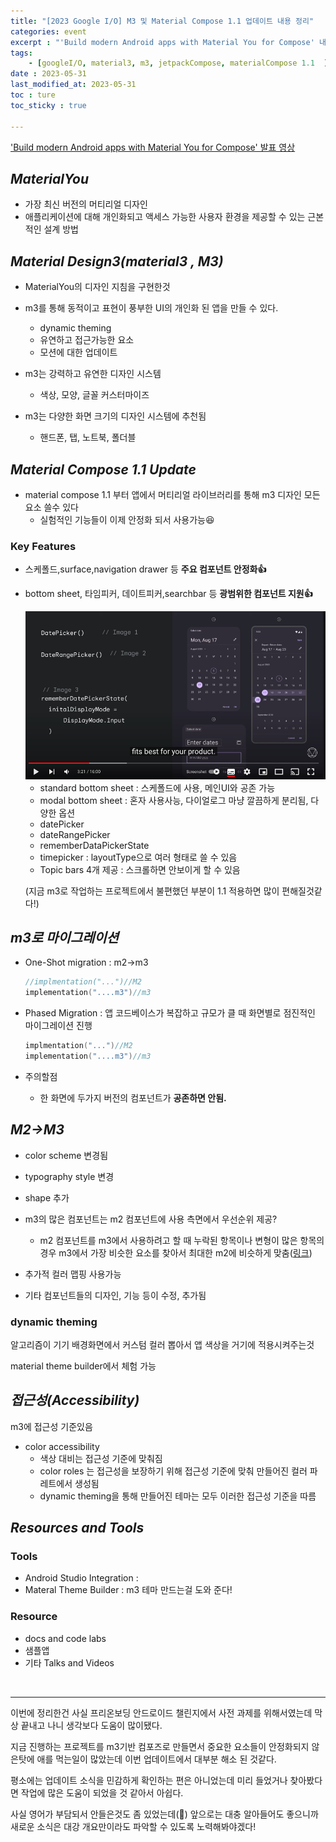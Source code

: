 ```yaml
---
title: "[2023 Google I/O] M3 및 Material Compose 1.1 업데이트 내용 정리"
categories: event
excerpt : "'Build modern Android apps with Material You for Compose' 내용 정리"
tags:
    - [googleI/O, material3, m3, jetpackCompose, materialCompose 1.1  ]
date : 2023-05-31
last_modified_at: 2023-05-31
toc : ture
toc_sticky : true

---
```

['Build modern Android apps with Material You for Compose' 발표 영상](https://www.youtube.com/watch?v=tu0UtDGC31A&ab_channel=MaterialDesign)

## ***MaterialYou***

- 가장 최신 버전의 머티리얼 디자인
- 애플리케이션에 대해 개인화되고 액세스 가능한 사용자 환경을 제공할 수 있는 근본적인 설계 방법

## ***Material Design3(material3 ,  M3)***

- MaterialYou의 디자인 지침을 구현한것

- m3를 통해 동적이고 표현이 풍부한 UI의 개인화 된 앱을 만들 수 있다.
    - dynamic theming
    - 유연하고 접근가능한 요소
    - 모션에 대한 업데이트
- m3는 강력하고 유연한 디자인 시스템
    - 색상, 모양, 글꼴 커스터마이즈
- m3는 다양한 화면 크기의 디자인 시스템에 추천됨
    - 핸드폰, 탭, 노트북, 폴더블

## ***Material Compose 1.1 Update***

- material compose 1.1 부터 앱에서 머티리얼 라이브러리를 통해 m3 디자인 모든 요소 쓸수 있다
    - 실험적인 기능들이 이제 안정화 되서 사용가능😆

### Key Features

- 스케폴드,surface,navigation drawer 등 **주요 컴포넌트 안정화👍**
- bottom sheet, 타임피커, 데이트피커,searchbar 등 **광범위한 컴포넌트 지원👍**
    
    <img src="/assets/image/event/20230531_googleIO2023_M3/googleIO2023_datepicker.png" width=500px>
    
    - standard bottom sheet : 스케폴드에 사용, 메인UI와 공존 가능
    - modal bottom sheet : 혼자 사용사능, 다이얼로그 마냥 깔끔하게 분리됨, 다양한 옵션
    - datePicker
    - dateRangePicker
    - rememberDataPickerState
    - timepicker : layoutType으로 여러 형태로 쓸 수 있음
    - Topic bars 4개 제공 : 스크롤하면 안보이게 할 수 있음

    (지금 m3로 작업하는 프로젝트에서 불편했던 부분이 1.1 적용하면 많이 편해질것같다!)

## ***m3로 마이그레이션***

- One-Shot migration : m2→m3
    
    ```kotlin
    //implmentation("...")//M2
    implementation("....m3")//m3
    ```
    
- Phased Migration : 앱 코드베이스가 복잡하고 규모가 클 때 화면별로 점진적인 마이그레이션 진행
    
    ```kotlin
    implmentation("...")//M2
    implementation("....m3")//m3
    ```
    
- 주의할점
    - 한 화면에 두가지 버전의 컴포넌트가 **공존하면 안됨.**
    

## ***M2→M3***

- color scheme 변경됨
- typography style 변경
- shape 추가

- m3의 많은 컴포넌트는 m2 컴포넌트에 사용 측면에서 우선순위 제공?
    - m2 컴포넌트를 m3에서 사용하려고 할 때 누락된 항목이나 변형이 많은 항목의 경우 m3에서 가장 비슷한 요소를 찾아서 최대한 m2에 비슷하게 맞춤([링크](https://developer.android.com/jetpack/compose/designsystems/material2-material3?hl=ko#components-and))
- 추가적 컬러 맵핑 사용가능

- 기타 컴포넌트들의 디자인, 기능 등이 수정, 추가됨

### dynamic theming

알고리즘이 기기 배경화면에서 커스텀 컬러 뽑아서 앱 색상을 거기에 적용시켜주는것 

material theme builder에서 체험 가능

## ***접근성(Accessibility)***

m3에 접근성 기준있음

- color accessibility
    - 색상 대비는 접근성 기준에 맞춰짐
    - color roles 는 접근성을 보장하기 위해 접근성 기준에 맞춰 만들어진 컬러 파레트에서 생성됨
    - dynamic theming을 통해 만들어진 테마는 모두 이러한 접근성 기준을 따름

## ***Resources and Tools***

### Tools

- Android Studio Integration :
- Materal Theme Builder : m3 테마 만드는걸 도와 준다!

### Resource

- docs and code labs
- 샘플앱
- 기타 Talks and Videos

<br>

---

이번에 정리한건 사실 프리온보딩 안드로이드 챌린지에서 사전 과제를 위해서였는데 막상 끝내고 나니 생각보다 도움이 많이됐다.

지금 진행하는 프로젝트를 m3기반 컴포즈로 만들면서 중요한 요소들이 안정화되지 않은탓에 애를 먹는일이 많았는데 이번 업데이트에서 대부분 해소 된 것같다.

평소에는 업데이트 소식을 민감하게 확인하는 편은 아니었는데 미리 들었거나 찾아봤다면 작업에 많은 도움이 되었을 것 같아서 아쉽다.

사실 영어가 부담되서 안들은것도 좀 있었는데(🥲) 앞으로는 대충 알아들어도 좋으니까 새로운 소식은 대강 개요만이라도 파악할 수 있도록 노력해봐야겠다!